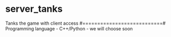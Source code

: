 # server_tanks
Tanks the game with client access
#===========================#
Programming language - C++/Python - we will choose soon
